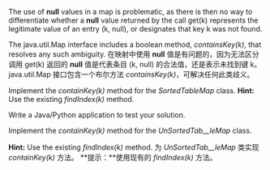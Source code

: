 The use of **null** values in a map is problematic, as there is then no way to differentiate whether a **null** value returned by the call get(k) represents the legitimate value of an entry (k, null), or designates that key k was not found. 

The java.util.Map interface includes a boolean method, _containsKey(k)_, that resolves any such ambiguity.
在映射中使用 **null** 值是有问题的，因为无法区分调用 get(k) 返回的 **null** 值是代表条目 (k, null) 的合法值，还是表示未找到键 k。java.util.Map 
接口包含一个布尔方法 _containsKey(k)_，可解决任何此类歧义。

Implement the _containKey(k)_ method for the _SortedTableMap_ class. **Hint:** Use the existing _findIndex(k)_ method.

Write a Java/Python application to test your solution.


Implement the _containKey(k)_ method for the _UnSortedTab__leMap_ class. 


**Hint:** Use the existing _findIndex(k)_ method.
为 _UnSortedTab__leMap_ 类实现 _containKey(k)_ 方法。
**提示：**使用现有的 _findIndex(k)_ 方法。